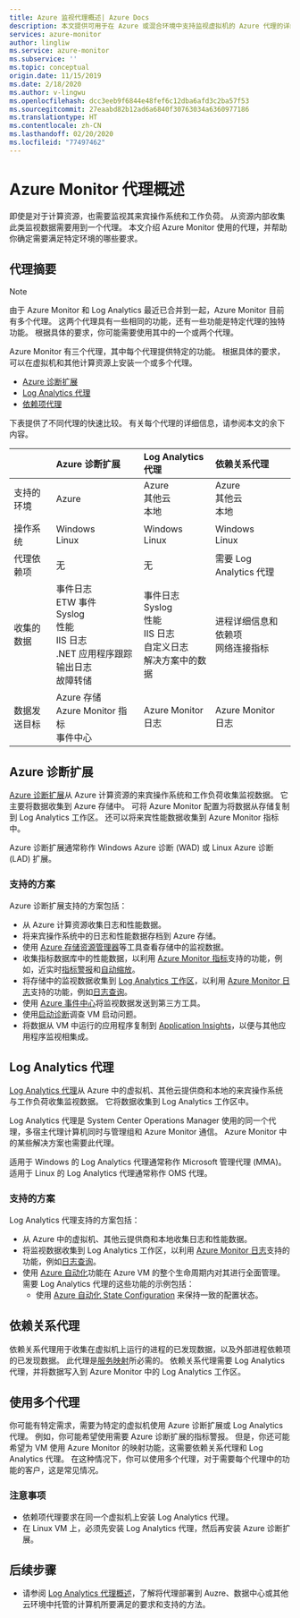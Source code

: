 ```yaml
---
title: Azure 监视代理概述| Azure Docs
description: 本文提供可用于在 Azure 或混合环境中支持监视虚拟机的 Azure 代理的详细概述。
services: azure-monitor
author: lingliw
ms.service: azure-monitor
ms.subservice: ''
ms.topic: conceptual
origin.date: 11/15/2019
ms.date: 2/18/2020
ms.author: v-lingwu
ms.openlocfilehash: dcc3eeb9f6844e48fef6c12dba6afd3c2ba57f53
ms.sourcegitcommit: 27eaabd82b12ad6a6840f30763034a6360977186
ms.translationtype: HT
ms.contentlocale: zh-CN
ms.lasthandoff: 02/20/2020
ms.locfileid: "77497462"
---
```

# <a name="overview-of-the-azure-monitor-agents"></a>Azure Monitor 代理概述 
即使是对于计算资源，也需要监视其来宾操作系统和工作负荷。 从资源内部收集此类监视数据需要用到一个代理。 本文介绍 Azure Monitor 使用的代理，并帮助你确定需要满足特定环境的哪些要求。

## <a name="summary-of-agents"></a>代理摘要

> [!NOTE]
> 由于 Azure Monitor 和 Log Analytics 最近已合并到一起，Azure Monitor 目前有多个代理。 这两个代理具有一些相同的功能，还有一些功能是特定代理的独特功能。 根据具体的要求，你可能需要使用其中的一个或两个代理。 

Azure Monitor 有三个代理，其中每个代理提供特定的功能。 根据具体的要求，可以在虚拟机和其他计算资源上安装一个或多个代理。

* [Azure 诊断扩展](#azure-diagnostic-extension)
* [Log Analytics 代理](#log-analytics-agent)
* [依赖项代理](#dependency-agent)

下表提供了不同代理的快速比较。 有关每个代理的详细信息，请参阅本文的余下内容。

| | Azure 诊断扩展 | Log Analytics 代理 | 依赖关系代理 |
|:---|:---|:---|:---|
| 支持的环境 | Azure | Azure<br>其他云<br>本地 | Azure<br>其他云<br>本地 |
| 操作系统 | Windows<br>Linux | Windows<br>Linux | Windows<br>Linux
| 代理依赖项  | 无 | 无 | 需要 Log Analytics 代理 |
| 收集的数据 | 事件日志<br>ETW 事件<br>Syslog<br>性能<br>IIS 日志<br>.NET 应用程序跟踪输出日志<br>故障转储 | 事件日志<br>Syslog<br>性能<br>IIS 日志<br>自定义日志<br>解决方案中的数据 | 进程详细信息和依赖项<br>网络连接指标 |
| 数据发送目标 | Azure 存储<br>Azure Monitor 指标<br>事件中心 | Azure Monitor 日志 | Azure Monitor 日志 |



## <a name="azure-diagnostic-extension"></a>Azure 诊断扩展
[Azure 诊断扩展](../../azure-monitor/platform/diagnostics-extension-overview.md)从 Azure 计算资源的来宾操作系统和工作负荷收集监视数据。 它主要将数据收集到 Azure 存储中。 可将 Azure Monitor 配置为将数据从存储复制到 Log Analytics 工作区。 还可以将来宾性能数据收集到 Azure Monitor 指标中。

Azure 诊断扩展通常称作 Windows Azure 诊断 (WAD) 或 Linux Azure 诊断 (LAD) 扩展。


### <a name="scenarios-supported"></a>支持的方案

Azure 诊断扩展支持的方案包括：

* 从 Azure 计算资源收集日志和性能数据。
* 将来宾操作系统中的日志和性能数据存档到 Azure 存储。
* 使用 [Azure 存储资源管理器](../../vs-azure-tools-storage-manage-with-storage-explorer.md)等工具查看存储中的监视数据。
* 收集指标数据库中的性能数据，以利用 [Azure Monitor 指标](data-platform-metrics.md)支持的功能，例如，近实时[指标警报](../../azure-monitor/platform/alerts-metric-overview.md)和[自动缩放](autoscale-overview.md)。 
* 将存储中的监视数据收集到 [Log Analytics 工作区](azure-storage-iis-table.md)，以利用 [Azure Monitor 日志](data-platform-logs.md#what-can-you-do-with-azure-monitor-logs)支持的功能，例如[日志查询](../log-query/log-query-overview.md)。
* 使用 [Azure 事件中心](diagnostics-extension-stream-event-hubs.md)将监视数据发送到第三方工具。
* 使用[启动诊断](../../virtual-machines/troubleshooting/boot-diagnostics.md)调查 VM 启动问题。
* 将数据从 VM 中运行的应用程序复制到 [Application Insights](../../azure-monitor/overview.md)，以便与其他应用程序监视相集成。

## <a name="log-analytics-agent"></a>Log Analytics 代理
[Log Analytics 代理](log-analytics-agent.md)从 Azure 中的虚拟机、其他云提供商和本地的来宾操作系统与工作负荷收集监视数据。 它将数据收集到 Log Analytics 工作区中。

Log Analytics 代理是 System Center Operations Manager 使用的同一个代理，多宿主代理计算机同时与管理组和 Azure Monitor 通信。 Azure Monitor 中的某些解决方案也需要此代理。

适用于 Windows 的 Log Analytics 代理通常称作 Microsoft 管理代理 (MMA)。 适用于 Linux 的 Log Analytics 代理通常称作 OMS 代理。


### <a name="scenarios-supported"></a>支持的方案

Log Analytics 代理支持的方案包括：

* 从 Azure 中的虚拟机、其他云提供商和本地收集日志和性能数据。 
* 将监视数据收集到 Log Analytics 工作区，以利用 [Azure Monitor 日志](data-platform-logs.md#what-can-you-do-with-azure-monitor-logs)支持的功能，例如[日志查询](../log-query/log-query-overview.md)。
* 使用 [Azure 自动化](../../automation/automation-intro.md)功能在 Azure VM 的整个生命周期内对其进行全面管理。  需要 Log Analytics 代理的这些功能的示例包括：
  * 使用 [Azure 自动化 State Configuration](../../automation/automation-dsc-overview.md) 来保持一致的配置状态。

## <a name="dependency-agent"></a>依赖关系代理
依赖关系代理用于收集在虚拟机上运行的进程的已发现数据，以及外部进程依赖项的已发现数据。 此代理是[服务映射](../insights/service-map.md)所必需的。 依赖关系代理需要 Log Analytics 代理，并将数据写入到 Azure Monitor 中的 Log Analytics 工作区。


## <a name="using-multiple-agents"></a>使用多个代理
你可能有特定需求，需要为特定的虚拟机使用 Azure 诊断扩展或 Log Analytics 代理。 例如，你可能希望使用需要 Azure 诊断扩展的指标警报。 但是，你还可能希望为 VM 使用 Azure Monitor 的映射功能，这需要依赖关系代理和 Log Analytics 代理。 在这种情况下，你可以使用多个代理，对于需要每个代理中的功能的客户，这是常见情况。

### <a name="considerations"></a>注意事项

- 依赖项代理要求在同一个虚拟机上安装 Log Analytics 代理。
- 在 Linux VM 上，必须先安装 Log Analytics 代理，然后再安装 Azure 诊断扩展。


## <a name="next-steps"></a>后续步骤

- 请参阅 [Log Analytics 代理概述](../../azure-monitor/platform/log-analytics-agent.md)，了解将代理部署到 Auzre、数据中心或其他云环境中托管的计算机所要满足的要求和支持的方法。





